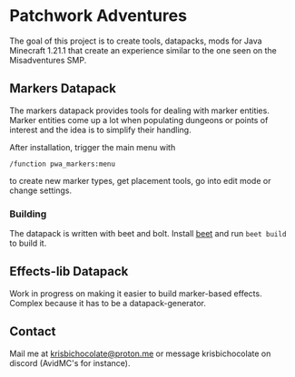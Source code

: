 # Patchwork Adventures

The goal of this project is to create tools, datapacks, mods for Java Minecraft 1.21.1 that create an experience similar to the one seen on the Misadventures SMP.

## Markers Datapack

The markers datapack provides tools for dealing with marker entities. Marker entities come up a lot when populating dungeons or points of interest and the idea is to simplify their handling.

After installation, trigger the main menu with
```
/function pwa_markers:menu
```
to create new marker types, get placement tools, go into edit mode or change settings.

### Building

The datapack is written with beet and bolt. Install [beet](https://github.com/mcbeet/beet) and run `beet build` to build it.

## Effects-lib Datapack

Work in progress on making it easier to build marker-based effects. Complex because it has to be a datapack-generator.

## Contact

Mail me at krisbichocolate@proton.me or message krisbichocolate on discord (AvidMC's for instance).
